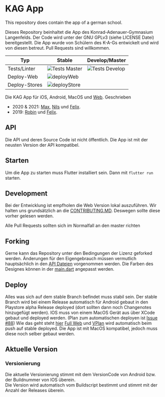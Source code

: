 # KAG App
This repository does contain the app of a german school.

Dieses Repository beinhaltet die App des Konrad-Adenauer-Gymnasium Langenfelds.
Der Code wird unter der GNU GPLv3 (siehe LICENSE Datei) bereitgestellt.
Die App wurde von Schülern des K-A-Gs entwickelt und wird von diesen betreut.
Pull Requests sind willkommen.


|Typ|Stable|Develop/Master|
|---|------|-------|
|Tests/Linter|![Tests Master](https://github.com/kagonlineteam/KAG-APP/workflows/Tests/badge.svg?branch=stable)|![Tests Develop](https://github.com/kagonlineteam/KAG-APP/workflows/Tests/badge.svg?branch=master)|
|Deploy-Web|![deployWeb](https://github.com/kagonlineteam/KAG-APP/workflows/deployWeb/badge.svg?branch=stable)||
|Deploy-Stores|![deployStore](https://github.com/kagonlineteam/KAG-APP/workflows/deployStores/badge.svg?branch=stable)||


Die KAG App für iOS, Android, MacOS und [Web](https://vplan.kag-langenfeld.de).
Geschrieben 
 - 2020 & 2021: [Max](https://github.com/mindmax-dev), [Nils](https://github.com/Nils2006) und [Felix](https://github.com/strifel).
 - 2019: [Robin](https://github.com/robmroi03) und [Felix](https://github.com/strifel).

## API
Die API und deren Source Code ist nicht öffentlich.
Die App ist mit der neusten Version der API kompatibel.

## Starten

Um die App zu starten muss Flutter installiert sein.
Dann mit `flutter run` starten.

## Development
Bei der Entwicklung ist empfholen die Web Version lokal auszuführen.
Wir halten uns grundsätzlich an die [CONTRIBUTING.MD](https://github.com/kagonlineteam/KAG-APP/blob/master/CONTRIBUTING.md).
Deswegen sollte diese vorher gelesen werden.

Alle Pull Requests sollten sich im Normalfall an den master richten

## Forking
Gerne kann das Repository unter den Bedingungen der Lizenz geforked werden.
Änderungen für den Eigengebrauch müssen vermutlich hauptsächlich in den [API Dateien](https://github.com/kagonlineteam/KAG-APP/tree/master/lib/api) vorgenommen werden.
Die Farben des Designes können in der [main.dart](https://github.com/kagonlineteam/KAG-APP/blob/master/lib/main.dart) angepasst werden.

## Deploy
Alles was sich auf dem stable Branch befindet muss stabil sein.
Der stable Branch wird bei einem Release automatisch für Android gebaut in den Playstore alpha Release deployed (dort sollten dann noch Changenotes hinzugefügt werden).
IOS muss von einem MacOS Gerät aus über XCode gebaut und deployed werden. (Plan zum automatischen deployen ist [Issue #88](https://github.com/kagonlineteam/KAG-APP/issues/88))
Wie das geht steht [hier](https://flutter.dev/docs/deployment/ios#create-a-build-archive)
[Full Web](https://app.kag-langenfeld.de) und [VPlan](https://vplan.kag-langenfeld.de) wird automatisch beim push auf stable deployed.
Die App ist mit MacOS kompatibel, jedoch muss diese noch selber gebaut werden.

## Aktuelle Version
### Versionierung
Die aktuelle Versionierung stimmt mit dem VersionCode von Android bzw. der Buildnummer von IOS überein. <br>
Die Version wird automatisch vom Buildscript bestimmt und stimmt mit der Anzahl der Releases überein.

